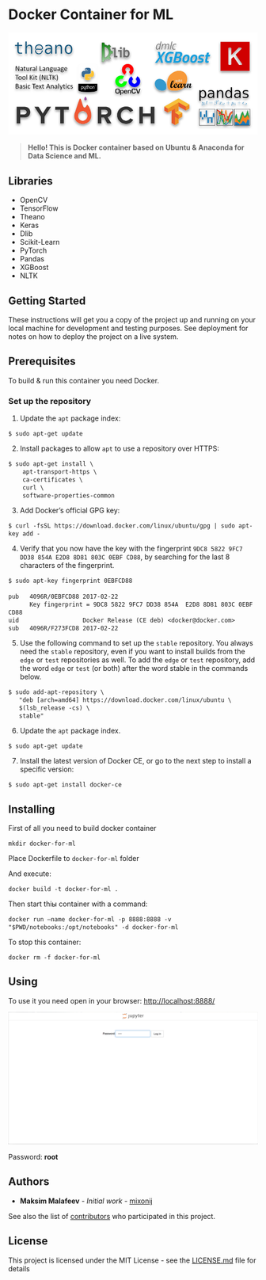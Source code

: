 # Docker Container for ML

![logos](https://github.com/mixonij/mixonij.github.io/blob/master/Fenteziyny_kollazh_v_Fotoshope_Khaos.png)
> **Hello! This is Docker container based on Ubuntu & Anaconda for Data Science and ML.**


## Libraries
  * OpenCV
  * TensorFlow
  * Theano
  * Keras
  * Dlib
  * Scikit-Learn
  * PyTorch
  * Pandas
  * XGBoost
  * NLTK


## Getting Started

These instructions will get you a copy of the project up and running on your local machine for development and testing purposes. See deployment for notes on how to deploy the project on a live system.

## Prerequisites

To build & run this container you need Docker.

### Set up the repository
1. Update the ```apt``` package index:
  ```
  $ sudo apt-get update
  ```
2. Install packages to allow ```apt``` to use a repository over HTTPS:
```
$ sudo apt-get install \
    apt-transport-https \
    ca-certificates \
    curl \
    software-properties-common
```
3. Add Docker’s official GPG key:
```
$ curl -fsSL https://download.docker.com/linux/ubuntu/gpg | sudo apt-key add -
```
4. Verify that you now have the key with the fingerprint ```9DC8 5822 9FC7 DD38 854A E2D8 8D81 803C 0EBF CD88```, by searching for the last 8 characters of the fingerprint.
```
$ sudo apt-key fingerprint 0EBFCD88

pub   4096R/0EBFCD88 2017-02-22
      Key fingerprint = 9DC8 5822 9FC7 DD38 854A  E2D8 8D81 803C 0EBF CD88
uid                  Docker Release (CE deb) <docker@docker.com>
sub   4096R/F273FCD8 2017-02-22
```
5. Use the following command to set up the ```stable``` repository. You always need the ```stable``` repository, even if you want to install builds from the ```edge``` or ```test``` repositories as well. To add the ```edge``` or ```test``` repository, add the word ```edge``` or ```test``` (or both) after the word stable in the commands below.
```
$ sudo add-apt-repository \
   "deb [arch=amd64] https://download.docker.com/linux/ubuntu \
   $(lsb_release -cs) \
   stable"
```
6. Update the ```apt``` package index.
```
$ sudo apt-get update
```
7. Install the latest version of Docker CE, or go to the next step to install a specific version:
```
$ sudo apt-get install docker-ce
```

## Installing

First of all you need to build docker container

```
mkdir docker-for-ml
```
Place Dockerfile to ```docker-for-ml``` folder

And execute:
```
docker build -t docker-for-ml .
```
Then start thiы container with a command:
```
docker run —name docker-for-ml -p 8888:8888 -v "$PWD/notebooks:/opt/notebooks" -d docker-for-ml
```
To stop this container:
```
docker rm -f docker-for-ml
```

## Using

To use it you need open in your browser:
[http://localhost:8888/](http://localhost:8888/)

![screenshot](https://github.com/mixonij/mixonij.github.io/blob/master/1_GnmclzyCI79tPC-c5UEgQg.png)

Password: **root**

## Authors

* **Maksim Malafeev** - *Initial work* - [mixonij](https://github.com/PurpleBooth)

See also the list of [contributors](https://github.com/mixonij/docker-for-ml/contributors) who participated in this project.

## License

This project is licensed under the MIT License - see the [LICENSE.md](LICENSE) file for details
